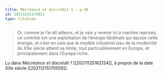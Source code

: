 ```yaml
---
title: Mécréance et discrédit 1 - p.48
id: 20211215173021
type: Citation
---
```


> Or, comme je l’ai dit ailleurs, et je vais y revenir ici à maintes reprises, ce contrôle est une exploitation de l’énergie libidinale qui épuise cette énergie, et c’est en cela que le modèle industriel issu de la modernité du XXe siècle atteint sa limite, tout particulièrement en Europe, et principalement dans l’Europe riche.

Lu dans *Mécréance et discrédit 1* [[20211125162124]], à propos de la date XXe siècle [[20211215170559]].